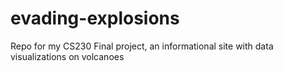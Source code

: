 # evading-explosions
Repo for my CS230 Final project, an informational site with data visualizations on volcanoes 
